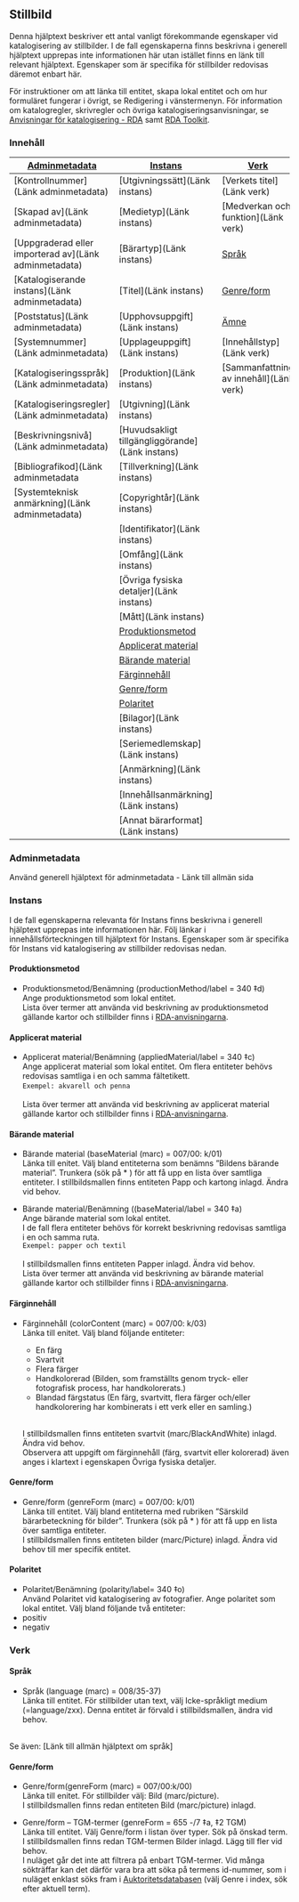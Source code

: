 

## Stillbild

Denna hjälptext beskriver ett antal vanligt förekommande egenskaper vid katalogisering av stillbilder. I de fall egenskaperna finns beskrivna i generell hjälptext upprepas inte informationen här utan istället finns en länk till relevant hjälptext. Egenskaper som är specifika för stillbilder redovisas däremot enbart här. 

För instruktioner om att länka till entitet, skapa lokal entitet och om hur formuläret fungerar i övrigt, se Redigering i vänstermenyn. För information om katalogregler, skrivregler och övriga katalogiseringsanvisningar, se [Anvisningar för katalogisering - RDA](http://www.kb.se/rdakatalogisering/Anvisningar/Arbetsfloden/Bilder/) samt [RDA Toolkit](https://access.rdatoolkit.org/).

### Innehåll
| [Adminmetadata](#adminmetadata) | [Instans](#instans) | [Verk](#verk) | 
| ------ | ----------- |  ----------- |
| [Kontrollnummer](Länk adminmetadata) | [Utgivningssätt](Länk instans) | [Verkets titel](Länk verk) |
| [Skapad av](Länk adminmetadata) | [Medietyp](Länk instans) | [Medverkan och funktion](Länk verk) |
| [Uppgraderad eller importerad av](Länk adminmetadata) | [Bärartyp](Länk instans) | [Språk](#verk) |
| [Katalogiserande instans](Länk adminmetadata) | [Titel](Länk instans) | [Genre/form](#verk) |
| [Poststatus](Länk adminmetadata) | [Upphovsuppgift](Länk instans) | [Ämne](https://libris.kb.se/katalogisering/help/workflow-general-sh) |
| [Systemnummer](Länk adminmetadata) | [Upplageuppgift](Länk instans) | [Innehållstyp](Länk verk) |
| [Katalogiseringsspråk](Länk adminmetadata) | [Produktion](Länk instans) | [Sammanfattning av innehåll](Länk verk) |
| [Katalogiseringsregler](Länk adminmetadata) | [Utgivning](Länk instans)  |
| [Beskrivningsnivå](Länk adminmetadata) | [Huvudsakligt tillgängliggörande](Länk instans) | |
| [Bibliografikod](Länk adminmetadata  | [Tillverkning](Länk instans) | |
| [Systemteknisk anmärkning](Länk adminmetadata) | [Copyrightår](Länk instans) | |
| | [Identifikator](Länk instans) | |
| | [Omfång](Länk instans) | |
| | [Övriga fysiska detaljer](Länk instans) | | 
| | [Mått](Länk instans) | |                                                                  
| | [Produktionsmetod](#produktionsmetod) | |  
| | [Applicerat material](#applicerat-material) | |
| | [Bärande material](#bärande-material) | |
| | [Färginnehåll](#färginnehåll) | |
| | [Genre/form](#polaritet) | |
| | [Polaritet](#polaritet) | |
| | [Bilagor](Länk instans) | | 
| | [Seriemedlemskap](Länk instans) | | 
| | [Anmärkning](Länk instans) | | 
| | [Innehållsanmärkning](Länk instans) | | 
| | [Annat bärarformat](Länk instans) | | 


### Adminmetadata

Använd generell hjälptext för adminmetadata - Länk till allmän sida


### Instans

I de fall egenskaperna relevanta för Instans finns beskrivna i generell hjälptext upprepas inte informationen här. Följ länkar i innehållsförteckningen till hjälptext för Instans. Egenskaper som är specifika för Instans vid katalogisering av stillbilder redovisas nedan. 

#### Produktionsmetod
*	Produktionsmetod/Benämning (productionMethod/label = 340 ‡d)
  </br>Ange produktionsmetod som lokal entitet. 
  </br>Lista över termer att använda vid beskrivning av produktionsmetod gällande kartor och stillbilder finns i [RDA-anvisningarna](http://www.kb.se/rdakatalogisering/Anvisningar/Arbetsfloden/Bilder/#Produktionsmetod).

#### Applicerat material
*	Applicerat material/Benämning (appliedMaterial/label = 340 ‡c)
  </br>Ange applicerat material som lokal entitet. Om flera entiteter behövs redovisas samtliga i en och samma fältetikett.
  </br>```Exempel: akvarell och penna```  
  </br>Lista över termer att använda vid beskrivning av applicerat material gällande kartor och stillbilder finns i [RDA-anvisningarna](http://www.kb.se/rdakatalogisering/Anvisningar/Arbetsfloden/Bilder/#Applicerat%20material).

#### Bärande material 
*	Bärande material (baseMaterial (marc) = 007/00: k/01)
  </br>Länka till enitet. Välj bland entiteterna som benämns ”Bildens bärande material”. Trunkera (sök på * ) för att få upp en lista över samtliga entiteter. I stillbildsmallen finns entiteten Papp och kartong inlagd. Ändra vid behov.

*	Bärande material/Benämning ((baseMaterial/label = 340 ‡a)
  </br>Ange bärande material som lokal entitet.
  </br>I de fall flera entiteter behövs för korrekt beskrivning redovisas samtliga i en och samma ruta.
  </br>```Exempel: papper och textil ```  
  </br>I stillbildsmallen finns entiteten Papper inlagd. Ändra vid behov. 
  </br>Lista över termer att använda vid beskrivning av bärande material gällande kartor och stillbilder finns i [RDA-anvisningarna](http://www.kb.se/rdakatalogisering/Anvisningar/Arbetsfloden/Bilder/#B%C3%A4rande%20material).

#### Färginnehåll
* Färginnehåll (colorContent (marc) = 007/00: k/03)
  </br>Länka till enitet. Välj bland följande entiteter: 
  * En färg
  * Svartvit
  * Flera färger
  * Handkolorerad (Bilden, som framställts genom tryck- eller fotografisk process, har handkolorerats.)
  * Blandad färgstatus (En färg, svartvitt, flera färger och/eller handkolorering har kombinerats i ett verk eller en samling.)

  </br>I stillbildsmallen finns entiteten svartvit (marc/BlackAndWhite)  inlagd. Ändra vid behov. 
  </br>Observera att uppgift om färginnehåll (färg, svartvit eller kolorerad) även anges i klartext i egenskapen Övriga fysiska detaljer.

#### Genre/form
*	Genre/form (genreForm (marc) = 007/00: k/01)
  </br>Länka till entitet. Välj bland entiteterna med rubriken ”Särskild bärarbeteckning för bilder”. Trunkera (sök på * ) för att få upp en lista över samtliga entiteter. 
  </br>I stillbildsmallen finns entiteten bilder (marc/Picture)  inlagd. Ändra vid behov till mer specifik entitet.
 	
#### Polaritet
*	Polaritet/Benämning (polarity/label= 340 ‡o)
  </br>Använd Polaritet vid katalogisering av fotografier. Ange polaritet som lokal entitet. Välj bland följande två entiteter:
  * positiv
  * negativ


### Verk

#### Språk
*	Språk (language (marc) = 008/35-37)
  </br>Länka till entitet. För stillbilder utan text, välj Icke-språkligt medium (=language/zxx). Denna entitet är förvald i stillbildsmallen, ändra vid behov.

  </br>Se även: [Länk till allmän hjälptext om språk]

#### Genre/form 
*	Genre/form(genreForm (marc) = 007/00:k/00)
  </br>Länka till enitet. För stillbilder välj: Bild (marc/picture). 
  </br>I stillbildsmallen finns redan entiteten Bild (marc/picture) inlagd.


*	Genre/form – TGM-termer (genreForm = 655 -/7 ‡a, ‡2 TGM)
  </br>Länka till entitet. Välj Genre/form i listan över typer. Sök på önskad term. 
  </br>I stillbildsmallen finns redan TGM-termen Bilder inlagd. Lägg till fler vid behov.
  </br>I nuläget går det inte att filtrera på enbart TGM-termer. Vid många sökträffar kan det därför vara bra att söka på termens id-nummer, som i nuläget enklast söks fram i [Auktoritetsdatabasen](https://regina.kb.se/F/AS1L6KJ9E7IQ1UC49TJN4AUNLR3D8GIXUCSA2HRMJ8F8N5NQ4P-33491?func=file&file_name=scan&local_base=kbs10) (välj Genre i index, sök efter aktuell term).  
